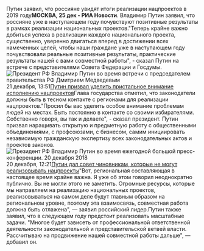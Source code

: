 Путин заявил, что россияне увидят итоги реализации нацпроектов в 2019 году**МОСКВА, 25 дек - РИА Новости**. Владимир Путин заявил, что россияне уже в наступающем году почувствуют позитивные результаты в рамках реализации национальных проектов."Теперь крайне важно добиться успеха в реализации каждого национального проекта, существенно, уверенно двигаться вперед в достижении всех намеченных целей, чтобы наши граждане уже в наступающем году почувствовали реальные позитивные результаты, практические результаты нашей с вами совместной работы", - сказал Путин на встрече с представителями Совета Федерации и Госдумы.![Президент РФ Владимир Путин во время встречи с председателем правительства РФ Дмитрием Медведевым](https://cdn22.img.ria.ru/images/154839/48/1548394816_0:0:3036:1709_600x0_80_0_0_6d345e9501a3e7aa89158ff4de07abe1.jpg "Президент РФ Владимир Путин во время встречи с председателем правительства РФ Дмитрием Медведевым")21 декабря, 13:51[Путин призвал уделить пристальное внимание исполнению нацпроектов](/20181221/1548395319.html)Глава государства отметил, что законодатели должны быть в тесном контакте с регионами для реализации нацпроектов."Просил бы вас уделить особое внимание проблемам людей на местах. Быть постоянно в контакте со своими избирателями. Собственно говоря, вы так и делаете", - сказал президент.  Путин призвал наращивать открытую и предметную работу с общественными объединениями, с профсоюзами, с бизнесом, самим инициировать независимую гражданскую экспертизу всех законодательных актов и проектов законов.![Президент РФ Владимир Путин во время ежегодной большой пресс-конференции. 20 декабря 2018](https://cdn22.img.ria.ru/images/154831/15/1548311514_0:0:2920:1644_600x0_80_0_0_caa3d78a8482d277edd7e04aa4ad0aec.jpg "Президент РФ Владимир Путин во время ежегодной большой пресс-конференции. 20 декабря 2018")20 декабря, 12:21[Путин дал совет чиновникам, которые не могут реализовывать нацпроекты](/20181220/1548311886.html)"Вот, региональная составляющая в настоящее время крайне важна. Я уже об этом говорил неоднократно публично. Вы не могли этого не заметить. Огромные ресурсы, которые мы направляем на реализацию национальных проектов, реализовываться на самом деле будут главным образом на региональном уровне, поэтому эта взаимосвязь, совместная работа должна быть отлажена", — заявил российский лидер.Путин также заявил, что в следующем году предстоит реализовать масштабные задачи.   "Многое будет зависеть от профессиональной ответственной деятельности законодательной и представительской ветвей власти. Рассчитываю на продвижение нашей совместной работы дальше", — добавил он.